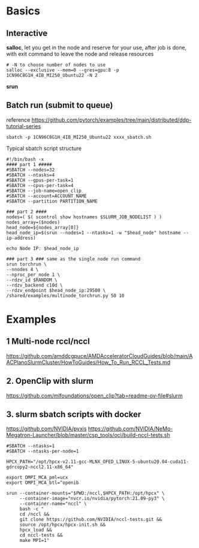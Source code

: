 # Basics

## Interactive

**salloc**, let you get in the node and reserve for your use, after job is done, with exit command to leave the node and release resources

```
# -N to choose number of nodes to use
salloc --exclusive --mem=0 --gres=gpu:8 -p 1CN96C8G1H_4IB_MI250_Ubuntu22 -N 2
```
**srun**

## Batch run (submit to queue)
reference https://github.com/pytorch/examples/tree/main/distributed/ddp-tutorial-series
```
sbatch -p 1CN96C8G1H_4IB_MI250_Ubuntu22 xxxx_sbatch.sh
```
Typical sbatch script structure
```
#!/bin/bash -x
#### part 1 #####
#SBATCH --nodes=32
#SBATCH --ntasks=4
#SBATCH --gpus-per-task=1
#SBATCH --cpus-per-task=4
#SBATCH --job-name=open_clip
#SBATCH --account=ACCOUNT_NAME
#SBATCH --partition PARTITION_NAME

### part 2 ####
nodes=( $( scontrol show hostnames $SLURM_JOB_NODELIST ) )
nodes_array=($nodes)
head_node=${nodes_array[0]}
head_node_ip=$(srun --nodes=1 --ntasks=1 -w "$head_node" hostname --ip-address)

echo Node IP: $head_node_ip

### part 3 ### same as the single node run command
srun torchrun \
--nnodes 4 \
--nproc_per_node 1 \
--rdzv_id $RANDOM \
--rdzv_backend c10d \
--rdzv_endpoint $head_node_ip:29500 \
/shared/examples/multinode_torchrun.py 50 10
```

# Examples
## 1 Multi-node rccl/nccl
https://github.com/amddcgpuce/AMDAcceleratorCloudGuides/blob/main/AACPlanoSlurmCluster/HowToGuides/How_To_Run_RCCL_Tests.md

## 2. OpenClip with slurm
https://github.com/mlfoundations/open_clip?tab=readme-ov-file#slurm

## 3. slurm sbatch scripts with docker
https://github.com/NVIDIA/pyxis
https://github.com/NVIDIA/NeMo-Megatron-Launcher/blob/master/csp_tools/oci/build-nccl-tests.sh
```
#SBATCH --ntasks=1
#SBATCH --ntasks-per-node=1

HPCX_PATH="/opt/hpcx-v2.11-gcc-MLNX_OFED_LINUX-5-ubuntu20.04-cuda11-gdrcopy2-nccl2.11-x86_64"

export OMPI_MCA_pml=ucx
export OMPI_MCA_btl=^openib

srun --container-mounts="$PWD:/nccl,$HPCX_PATH:/opt/hpcx" \
     --container-image="nvcr.io/nvidia/pytorch:21.09-py3" \
     --container-name="nccl" \
     bash -c "
     cd /nccl &&
     git clone https://github.com/NVIDIA/nccl-tests.git &&
     source /opt/hpcx/hpcx-init.sh &&
     hpcx_load &&
     cd nccl-tests &&
     make MPI=1"
```
